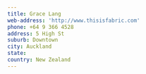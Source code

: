 ```yaml
---
title: Grace Lang
web-address: 'http://www.thisisfabric.com'
phone: +64 9 366 4528
address: 5 High St
suburb: Downtown
city: Auckland
state:
country: New Zealand
---
```

